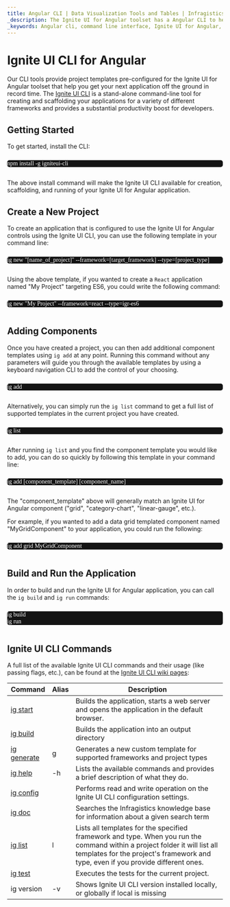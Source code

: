 ```yaml
---
title: Angular CLI | Data Visualization Tools and Tables | Infragistics
_description: The Ignite UI for Angular toolset has a Angular CLI to help you boost productivity and get your project started quickly. Create a Ignite UI for Angular application now!
_keywords: Angular cli, command line interface, Ignite UI for Angular, Infragistics
---
```


# Ignite UI CLI for Angular

Our CLI tools provide project templates pre-configured for the Ignite UI for Angular toolset that help you get your next application off the ground in record time. The <a href="https://github.com/IgniteUI/igniteui-cli/blob/master/README.md#generate-ignite-ui-for-react-project" target="_blank">Ignite UI CLI</a> is a stand-alone command-line tool for creating and scaffolding your applications for a variety of different frameworks and provides a substantial productivity boost for developers.

## Getting Started

To get started, install the CLI:

<pre style="background:#141414;color:white;display:inline-block;padding:16x;margin-top:10px;font-family:'Consolas';border-radius:5px;width:100%">
npm install -g igniteui-cli
</pre>

The above install command will make the Ignite UI CLI available for creation, scaffolding, and running of your Ignite UI for Angular application.

## Create a New Project

To create an application that is configured to use the Ignite UI for Angular controls using the Ignite UI CLI, you can use the following template in your command line:

<pre style="background:#141414;color:white;display:inline-block;padding:16x;margin-top:10px;font-family:'Consolas';border-radius:5px;width:100%">
ig new "[name_of_project]" --framework=[target_framework] --type=[project_type]
</pre>

Using the above template, if you wanted to create a `React` application named "My Project" targeting ES6, you could write the following command:

<pre style="background:#141414;color:white;display:inline-block;padding:16x;margin-top:10px;font-family:'Consolas';border-radius:5px;width:100%">
ig new "My Project" --framework=react --type=igr-es6
</pre>

## Adding Components

Once you have created a project, you can then add additional component templates using `ig add` at any point. Running this command without any parameters will guide you through the available templates by using a keyboard navigation CLI to add the control of your choosing.

<pre style="background:#141414;color:white;display:inline-block;padding:16x;margin-top:10px;font-family:'Consolas';border-radius:5px;width:100%">
ig add
</pre>

Alternatively, you can simply run the `ig list` command to get a full list of supported templates in the current project you have created.

<pre style="background:#141414;color:white;display:inline-block;padding:16x;margin-top:10px;font-family:'Consolas';border-radius:5px;width:100%">
ig list
</pre>

After running `ig list` and you find the component template you would like to add, you can do so quickly by following this template in your command line:

<pre style="background:#141414;color:white;display:inline-block;padding:16x;margin-top:10px;font-family:'Consolas';border-radius:5px;width:100%">
ig add [component_template] [component_name]
</pre>

The "component\_template" above will generally match an Ignite UI for Angular component ("grid", "category-chart", "linear-gauge", etc.).

For example, if you wanted to add a data grid templated component named "MyGridComponent" to your application, you could run the following:

<pre style="background:#141414;color:white;display:inline-block;padding:16x;margin-top:10px;font-family:'Consolas';border-radius:5px;width:100%">
ig add grid MyGridComponent
</pre>

## Build and Run the Application

In order to build and run the Ignite UI for Angular application, you can call the `ig build` and `ig run` commands:

<pre style="background:#141414;color:white;display:inline-block;padding:16x;margin-top:10px;font-family:'Consolas';border-radius:5px;width:100%">
ig build
ig run
</pre>

## Ignite UI CLI Commands

A full list of the available Ignite UI CLI commands and their usage (like passing flags, etc.), can be found at the [Ignite UI CLI wiki pages](https://github.com/IgniteUI/igniteui-cli/wiki):

| Command                                                               | Alias | Description                                                                                                                                                                                                     |
| --------------------------------------------------------------------- | ----- | --------------------------------------------------------------------------------------------------------------------------------------------------------------------------------------------------------------- |
| [ig start](https://github.com/IgniteUI/igniteui-cli/wiki/start)       |       | Builds the application, starts a web server and opens the application in the default browser.                                                                                                                   |
| [ig build](https://github.com/IgniteUI/igniteui-cli/wiki/build)       |       | Builds the application into an output directory                                                                                                                                                                 |
| [ig generate](https://github.com/IgniteUI/igniteui-cli/wiki/generate) | g     | Generates a new custom template for supported frameworks and project types                                                                                                                                      |
| [ig help](https://github.com/IgniteUI/igniteui-cli/wiki/help)         | -h    | Lists the available commands and provides a brief description of what they do.                                                                                                                                  |
| [ig config](https://github.com/IgniteUI/igniteui-cli/wiki/config)     |       | Performs read and write operation on the Ignite UI CLI configuration settings.                                                                                                                                  |
| [ig doc](https://github.com/IgniteUI/igniteui-cli/wiki/doc)           |       | Searches the Infragistics knowledge base for information about a given search term                                                                                                                              |
| [ig list](https://github.com/IgniteUI/igniteui-cli/wiki/list)         | l     | Lists all templates for the specified framework and type. When you run the command within a project folder it will list all templates for the project's framework and type, even if you provide different ones. |
| [ig test](https://github.com/IgniteUI/igniteui-cli/wiki/test)         |       | Executes the tests for the current project.                                                                                                                                                                     |
| ig version                                                            | -v    | Shows Ignite UI CLI version installed locally, or globally if local is missing                                                                                                                                  |
